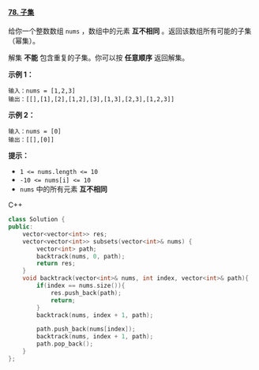 #### [78. 子集](https://leetcode-cn.com/problems/subsets/)

给你一个整数数组 `nums` ，数组中的元素 **互不相同** 。返回该数组所有可能的子集（幂集）。

解集 **不能** 包含重复的子集。你可以按 **任意顺序** 返回解集。

 

**示例 1：**

```
输入：nums = [1,2,3]
输出：[[],[1],[2],[1,2],[3],[1,3],[2,3],[1,2,3]]
```

**示例 2：**

```
输入：nums = [0]
输出：[[],[0]]
```

 

**提示：**

- `1 <= nums.length <= 10`
- `-10 <= nums[i] <= 10`
- `nums` 中的所有元素 **互不相同**



C++

```c++
class Solution {
public:
    vector<vector<int>> res;
    vector<vector<int>> subsets(vector<int>& nums) {
        vector<int> path;
        backtrack(nums, 0, path);
        return res;
    }
    void backtrack(vector<int>& nums, int index, vector<int>& path){
        if(index == nums.size()){
            res.push_back(path);
            return;
        }
        backtrack(nums, index + 1, path);

        path.push_back(nums[index]);
        backtrack(nums, index + 1, path);
        path.pop_back();
    }
};
```

